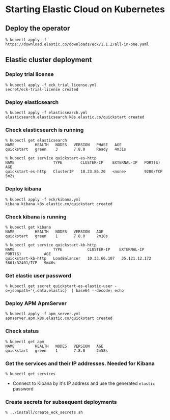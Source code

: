 # Starting Elastic Cloud on Kubernetes

## Deploy the operator
```
% kubectl apply -f https://download.elastic.co/downloads/eck/1.1.2/all-in-one.yaml
```

## Elastic cluster deployment
### Deploy trial license
```
% kubectl apply -f eck_trial_license.yml
secret/eck-trial-license created
```

### Deploy elasticsearch
```
% kubectl apply -f elasticsearch.yml
elasticsearch.elasticsearch.k8s.elastic.co/quickstart created
```

### Check elasticsearch is running
```
% kubectl get elasticsearch
NAME         HEALTH   NODES   VERSION   PHASE   AGE
quickstart   green    3       7.8.0     Ready   4m31s

% kubectl get service quickstart-es-http
NAME                 TYPE        CLUSTER-IP    EXTERNAL-IP   PORT(S)    AGE
quickstart-es-http   ClusterIP   10.23.86.20   <none>        9200/TCP   5m2s
```

### Deploy kibana
```
% kubectl apply -f eck/kibana.yml
kibana.kibana.k8s.elastic.co/quickstart created
```

### Check kibana is running
```
% kubectl get kibana
NAME         HEALTH   NODES   VERSION   AGE
quickstart   green    1       7.8.0     2m18s

% kubectl get service quickstart-kb-http
NAME                 TYPE           CLUSTER-IP    EXTERNAL-IP      PORT(S)          AGE
quickstart-kb-http   LoadBalancer   10.33.66.107   35.121.12.172   5601:32401/TCP   9m46s
```

### Get elastic user password
```
% kubectl get secret quickstart-es-elastic-user -o=jsonpath='{.data.elastic}' | base64 --decode; echo
```

### Deploy APM ApmServer
```
% kubectl apply -f apm_server.yml
apmserver.apm.k8s.elastic.co/quickstart created
```

### Check status
```
% kubectl get apm
NAME         HEALTH   NODES   VERSION   AGE
quickstart   green    1       7.8.0     2m58s
```

### Get the services and their IP addresses. Needed for Kibana
```
% kubectl get services
```

* Connect to Kibana by it's IP address and use the generated `elastic` password

### Create secrets for subsequent deployments
```
% ../install/create_eck_secrets.sh
```
